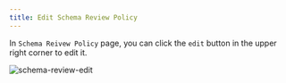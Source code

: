 ```yaml
---
title: Edit Schema Review Policy
---
```


In `Schema Reivew Policy` page, you can click the `edit` button in the upper right corner to edit it.

![schema-review-edit](/content/docs/sql-review/schema-review-edit.gif)
